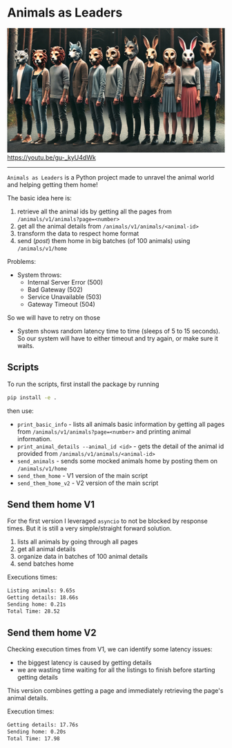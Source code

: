 # Animals as Leaders


![plot](./assets/animals-as-leaders.webp)
https://youtu.be/gu-_kyU4dWk

----

`Animals as Leaders` is a Python project made to unravel the animal world and helping getting them home!

The basic idea here is:

1. retrieve all the animal ids by getting all the pages from `/animals/v1/animals?page=<number>`
2. get all the animal details from `/animals/v1/animals/<animal-id>`
3. transform the data to respect home format
3. send (*post*) them home in big batches (of 100 animals) using `/animals/v1/home`

Problems:

* System throws:
    * Internal Server Error (500)
    * Bad Gateway (502)
    * Service Unavailable (503)
    * Gateway Timeout (504)

So we will have to retry on those

* System shows random latency time to time (sleeps of 5 to 15 seconds). So our system will have to either timeout and try again, or make sure it waits.

## Scripts

To run the scripts, first install the package by running

```bash
pip install -e .
```

then use:

* `print_basic_info` - lists all animals basic information by getting all pages from `/animals/v1/animals?page=<number>` and printing animal information.
* `print_animal_details --animal_id <id>` - gets the detail of the animal id provided from `/animals/v1/animals/<animal-id>`
* `send_animals` - sends some mocked animals home by posting them on `/animals/v1/home`
* `send_them_home` - V1 version of the main script
* `send_them_home_v2` - V2 version of the main script

## Send them home V1

For the first version I leveraged `asyncio` to not be blocked by response times. But it is still a very simple/straight forward solution.

1. lists all animals by going through all pages
1. get all animal details
1. organize data in batches of 100 animal details
1. send batches home

Executions times:
```
Listing animals: 9.65s
Getting details: 18.66s
Sending home: 0.21s
Total Time: 28.52
```

## Send them home V2

Checking execution times from V1, we can identify some latency issues:

* the biggest latency is caused by getting details
* we are wasting time waiting for all the listings to finish before starting getting details

This version combines getting a page and immediately retrieving the page's animal details.

Execution times:
```
Getting details: 17.76s
Sending home: 0.20s
Total Time: 17.98
```
